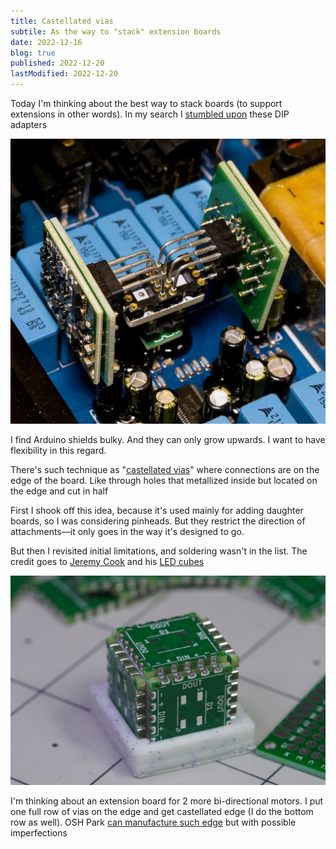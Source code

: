 ```yaml
---
title: Castellated vias
subtile: As the way to "stack" extension boards
date: 2022-12-16
blog: true
published: 2022-12-20
lastModified: 2022-12-20
---
```


Today I'm thinking about the best way to stack boards (to support extensions in other words). In my search I [stumbled upon](https://hallmanlabs.com/2020/07/20/discrete-review-update-isoregen-over-troubled-dip8-waters/) these DIP adapters

![DIP adapters](./dip-stacking.webp)

I find Arduino shields bulky. And they can only grow upwards. I want to have flexibility in this regard.

There's such technique as "[castellated vias](https://learn.sparkfun.com/tutorials/how-to-solder-castellated-mounting-holes/all)" where connections are on the edge of the board. Like through holes that metallized inside but located on the edge and cut in half

First I shook off this idea, because it's used mainly for adding daughter boards, so I was considering pinheads. But they restrict the direction of attachments—it only goes in the way it's designed to go.

But then I revisited initial limitations, and soldering wasn't in the list. The credit goes to [Jeremy Cook](https://jeremyscook.com/) and his [LED cubes](https://hackaday.com/2022/03/15/led-flower-bouquet-is-a-radiant-hacker-desk-decoration/)

![Cube of PCBs](./cube-of-pcbs.jpg)

I'm thinking about an extension board for 2 more bi-directional motors. I put one full row of vias on the edge and get castellated edge (I do the bottom row as well). OSH Park [can manufacture such edge](https://docs.oshpark.com/tips+tricks/castellation/) but with possible imperfections

